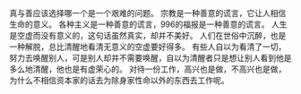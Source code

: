 真与善应该选择哪一个是一个艰难的问题。
宗教是一种善意的谎言，它让人相信生命的意义。
各种主义是一种善意的谎言，996的福报是一种善意的谎言。
人生是空虚而没有意义的，这句话虽然真实，却并不美好。
人们在世俗中沉醉，也是一种解脱，总比清醒地看清无意义的空虚要好得多。
有些人自以为看清了一切，努力去唤醒别人，可是别人却并不需要唤醒，自以为清醒者只是想让别人看到他是多么地清醒，他也是有虚荣心的。
对待一份工作，高兴也是做，不高兴也是做，为什么不相信资本家的话去为除身家性命以外的东西去工作呢。